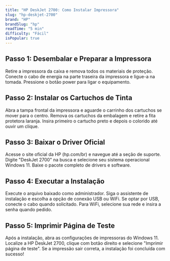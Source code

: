 ```yaml
---
title: "HP DeskJet 2700: Como Instalar Impressora"
slug: "hp-deskjet-2700"
brand: "HP"
brandSlug: "hp"
readTime: "5 min"
difficulty: "Fácil"
isPopular: true
---
```


## Passo 1: Desembalar e Preparar a Impressora

Retire a impressora da caixa e remova todos os materiais de proteção. Conecte o cabo de energia na parte traseira da impressora e ligue-a na tomada. Pressione o botão power para ligar o equipamento.

## Passo 2: Instalar os Cartuchos de Tinta

Abra a tampa frontal da impressora e aguarde o carrinho dos cartuchos se mover para o centro. Remova os cartuchos da embalagem e retire a fita protetora laranja. Insira primeiro o cartucho preto e depois o colorido até ouvir um clique.

## Passo 3: Baixar o Driver Oficial

Acesse o site oficial da HP (hp.com/br) e navegue até a seção de suporte. Digite "DeskJet 2700" na busca e selecione seu sistema operacional Windows 11. Baixe o pacote completo de drivers e software.

## Passo 4: Executar a Instalação

Execute o arquivo baixado como administrador. Siga o assistente de instalação e escolha a opção de conexão USB ou WiFi. Se optar por USB, conecte o cabo quando solicitado. Para WiFi, selecione sua rede e insira a senha quando pedido.

## Passo 5: Imprimir Página de Teste

Após a instalação, abra as configurações de impressoras do Windows 11. Localize a HP DeskJet 2700, clique com botão direito e selecione "Imprimir página de teste". Se a impressão sair correta, a instalação foi concluída com sucesso!
